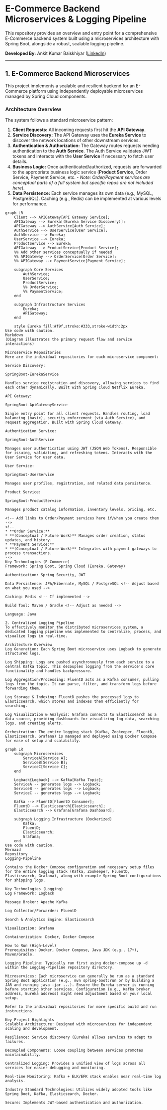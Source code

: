 # E-Commerce Backend Microservices & Logging Pipeline

This repository provides an overview and entry point for a comprehensive E-Commerce backend system built using a microservices architecture with Spring Boot, alongside a robust, scalable logging pipeline.

**Developed By:** Ankit Kumar Baiskhiyar ([LinkedIn](https://www.linkedin.com/in/baiskhiyar/)) <!-- Optional: Add your LinkedIn link -->

---

## 1. E-Commerce Backend Microservices

This project implements a scalable and resilient backend for an E-Commerce platform using independently deployable microservices managed by Spring Cloud components.

### Architecture Overview

The system follows a standard microservice pattern:

1.  **Client Requests:** All incoming requests first hit the **API Gateway**.
2.  **Service Discovery:** The API Gateway uses the **Eureka Service** to discover the network locations of other downstream services.
3.  **Authentication & Authorization:** The Gateway routes requests needing authentication to the **Auth Service**. The Auth Service validates JWT tokens and interacts with the **User Service** if necessary to fetch user details.
4.  **Business Logic:** Once authenticated/authorized, requests are forwarded to the appropriate business logic service (**Product Service**, Order Service, Payment Service, etc. - *Note: Order/Payment services are conceptual parts of a full system but specific repos are not included here*).
5.  **Data Persistence:** Each service manages its own data (e.g., MySQL, PostgreSQL). Caching (e.g., Redis) can be implemented at various levels for performance. <!-- Optional: Specify databases if consistent -->

```mermaid
graph LR
    Client --> APIGateway[API Gateway Service];
    APIGateway --> Eureka[(Eureka Service Discovery)];
    APIGateway --> AuthService[Auth Service];
    AuthService --> UserService[User Service];
    AuthService --> Eureka;
    UserService --> Eureka;
    ProductService --> Eureka;
    APIGateway --> ProductService[Product Service];
    %% Add other services conceptually if needed
    %% APIGateway --> OrderService[Order Service];
    %% APIGateway --> PaymentService[Payment Service];

    subgraph Core Services
        AuthService;
        UserService;
        ProductService;
        %% OrderService;
        %% PaymentService;
    end

    subgraph Infrastructure Services
        Eureka;
        APIGateway;
    end

    style Eureka fill:#f9f,stroke:#333,stroke-width:2px
Use code with caution.
Markdown
(Diagram illustrates the primary request flow and service interactions)

Microservice Repositories
Here are the individual repositories for each microservice component:

Service Discovery:

SpringBoot-EurekaService

Handles service registration and discovery, allowing services to find each other dynamically. Built with Spring Cloud Netflix Eureka.

API Gateway:

SpringBoot-ApiGatewayService

Single entry point for all client requests. Handles routing, load balancing (basic), security enforcement (via Auth Service), and request aggregation. Built with Spring Cloud Gateway.

Authentication Service:

SpringBoot-AuthService

Manages user authentication using JWT (JSON Web Tokens). Responsible for issuing, validating, and refreshing tokens. Interacts with the User Service for user data.

User Service:

SpringBoot-UserService

Manages user profiles, registration, and related data persistence.

Product Service:

SpringBoot-ProductService

Manages product catalog information, inventory levels, pricing, etc.

<!-- Add links to Order/Payment services here if/when you create them -->
<!--
* **Order Service:**
* **(Conceptual / Future Work)** Manages order creation, status updates, and history.
* **Payment Service:**
* **(Conceptual / Future Work)** Integrates with payment gateways to process transactions.
-->
Key Technologies (E-Commerce)
Framework: Spring Boot, Spring Cloud (Eureka, Gateway)

Authentication: Spring Security, JWT

Data Persistence: JPA/Hibernate, MySQL / PostgreSQL <!-- Adjust based on what you used -->

Caching: Redis <!-- If implemented -->

Build Tool: Maven / Gradle <!-- Adjust as needed -->

Language: Java

2. Centralized Logging Pipeline
To effectively monitor the distributed microservices system, a dedicated logging pipeline was implemented to centralize, process, and visualize logs in real-time.

Architecture Overview
Log Generation: Each Spring Boot microservice uses Logback to generate structured logs.

Log Shipping: Logs are pushed asynchronously from each service to a central Kafka topic. This decouples logging from the service's core functionality and handles backpressure.

Log Aggregation/Processing: FluentD acts as a Kafka consumer, pulling logs from the topic. It can parse, filter, and transform logs before forwarding them.

Log Storage & Indexing: FluentD pushes the processed logs to Elasticsearch, which stores and indexes them efficiently for searching.

Log Visualization & Analysis: Grafana connects to Elasticsearch as a data source, providing dashboards for visualizing log data, searching logs, and creating alerts.

Orchestration: The entire logging stack (Kafka, Zookeeper, FluentD, Elasticsearch, Grafana) is managed and deployed using Docker Compose for ease of setup and scalability.

graph LR
    subgraph Microservices
        ServiceA[Service A];
        ServiceB[Service B];
        ServiceC[Service C];
    end

    Logback{Logback} --> Kafka[Kafka Topic];
    ServiceA -- generates logs --> Logback;
    ServiceB -- generates logs --> Logback;
    ServiceC -- generates logs --> Logback;

    Kafka --> FluentD[FluentD Consumer];
    FluentD --> Elasticsearch[Elasticsearch];
    Elasticsearch --> Grafana[Grafana Dashboard];

    subgraph Logging Infrastructure (Dockerized)
        Kafka;
        FluentD;
        Elasticsearch;
        Grafana;
    end
Use code with caution.
Mermaid
Repository
Logging-Pipeline

Contains the Docker Compose configuration and necessary setup files for the entire logging stack (Kafka, Zookeeper, FluentD, Elasticsearch, Grafana), along with example Spring Boot configurations for shipping logs.

Key Technologies (Logging)
Log Framework: Logback

Message Broker: Apache Kafka

Log Collector/Forwarder: FluentD

Search & Analytics Engine: Elasticsearch

Visualization: Grafana

Containerization: Docker, Docker Compose

How to Run (High-Level)
Prerequisites: Docker, Docker Compose, Java JDK (e.g., 17+), Maven/Gradle.

Logging Pipeline: Typically run first using docker-compose up -d within the Logging-Pipeline repository directory.

Microservices: Each microservice can generally be run as a standard Spring Boot application (e.g., mvn spring-boot:run or by building a JAR and running java -jar ...). Ensure the Eureka server is running before starting other services. Configuration (e.g., Kafka broker address, Eureka address) might need adjustment based on your local setup.

Refer to the individual repositories for more specific build and run instructions.

Key Project Highlights
Scalable Architecture: Designed with microservices for independent scaling and development.

Resilience: Service discovery (Eureka) allows services to adapt to failures.

Decoupled Components: Loose coupling between services promotes maintainability.

Centralized Logging: Provides a unified view of logs across all services for easier debugging and monitoring.

Real-time Monitoring: Kafka + ELK/EFK stack enables near real-time log analysis.

Industry Standard Technologies: Utilizes widely adopted tools like Spring Boot, Kafka, Elasticsearch, Docker.

Secure: Implements JWT-based authentication and authorization.
